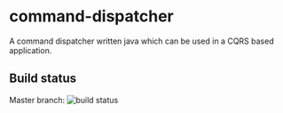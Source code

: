 # command-dispatcher
A command dispatcher written java which can be used in a CQRS based application.

## Build status
Master branch: ![build status](https://travis-ci.org/domenique/command-dispatcher.svg?branch=master "Travis") 
